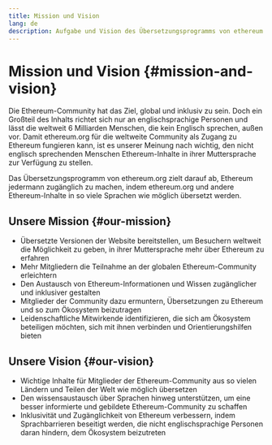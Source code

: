 ```yaml
---
title: Mission und Vision
lang: de
description: Aufgabe und Vision des Übersetzungsprogramms von ethereum.org
---
```


# Mission und Vision \{#mission-and-vision}

Die Ethereum-Community hat das Ziel, global und inklusiv zu sein. Doch ein Großteil des Inhalts richtet sich nur an englischsprachige Personen und lässt die weltweit 6 Milliarden Menschen, die kein Englisch sprechen, außen vor. Damit ethereum.org für die weltweite Community als Zugang zu Ethereum fungieren kann, ist es unserer Meinung nach wichtig, den nicht englisch sprechenden Menschen Ethereum-Inhalte in ihrer Muttersprache zur Verfügung zu stellen.

Das Übersetzungsprogramm von ethereum.org zielt darauf ab, Ethereum jedermann zugänglich zu machen, indem ethereum.org und andere Ethereum-Inhalte in so viele Sprachen wie möglich übersetzt werden.

## Unsere Mission \{#our-mission}

- Übersetzte Versionen der Website bereitstellen, um Besuchern weltweit die Möglichkeit zu geben, in ihrer Muttersprache mehr über Ethereum zu erfahren
- Mehr Mitgliedern die Teilnahme an der globalen Ethereum-Community erleichtern
- Den Austausch von Ethereum-Informationen und Wissen zugänglicher und inklusiver gestalten
- Mitglieder der Community dazu ermuntern, Übersetzungen zu Ethereum und so zum Ökosystem beizutragen
- Leidenschaftliche Mitwirkende identifizieren, die sich am Ökosystem beteiligen möchten, sich mit ihnen verbinden und Orientierungshilfen bieten

## Unsere Vision \{#our-vision}

- Wichtige Inhalte für Mitglieder der Ethereum-Community aus so vielen Ländern und Teilen der Welt wie möglich übersetzen
- Den wissensaustausch über Sprachen hinweg unterstützen, um eine besser informierte und gebildete Ethereum-Community zu schaffen
- Inklusivität und Zugänglichkeit von Ethereum verbessern, indem Sprachbarrieren beseitigt werden, die nicht englischsprachige Personen daran hindern, dem Ökosystem beizutreten
